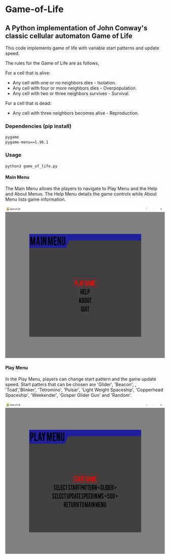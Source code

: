 # Game-of-Life
## A Python implementation of John Conway's classic cellular automaton Game of Life

This code implements game of life with variable start patterns and update speed.

The rules for the Game of Life are as follows,

For a cell that is alive:
- Any cell with one or no neighbors dies - Isolation.
- Any cell with four or more neighbors dies - Overpopulation.
- Any cell with two or three neighbors survives - Survival.

For a cell that is dead:
- Any cell with three neighbors becomes alive - Reproduction.

### Dependencies (pip install)
```
pygame
pygame-menu==1.96.1
```
### Usage

```
python3 game_of_life.py
```

#### Main Menu

The Main Menu allows the players to navigate to Play Menu and the Help and About Menus. The Help Menu details the game controls while About Menu lists game information.

<p align="center">
  <img width="640" height="480" src="https://github.com/NeonInc/Game-of-Life/blob/master/Images/Main_Menu.png">
</p>

#### Play Menu

In the Play Menu, players can change start pattern and the game update speed. Start patters that can be chosen are 'Glider', 'Beacon', ,
'Toad','Blinker', 'Tetromino', 'Pulsar', 'Light Weight Spaceship', 'Copperhead Spaceship', 'Weekender', 'Gosper Glider Gun' and 'Random'.

<p align="center">
  <img width="640" height="480" src="https://github.com/NeonInc/Game-of-Life/blob/master/Images/Play_Menu.png">
</p>
